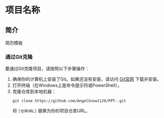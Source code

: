 
# 项目名称

## 简介
简历模板

### 通过Git克隆
要通过Git克隆项目，请按照以下步骤操作：

1. 确保你的计算机上安装了Git。如果还没有安装，请访问 [Git官网](https://git-scm.com/) 下载并安装。
2. 打开终端（在Windows上是命令提示符或PowerShell）。
3. 克隆仓库到本地机器：
   ```
   git clone https://github.com/AngelSnow1129/PPT-.git
   ```
   将 `[仓库URL]` 替换为你的项目仓库URL。


